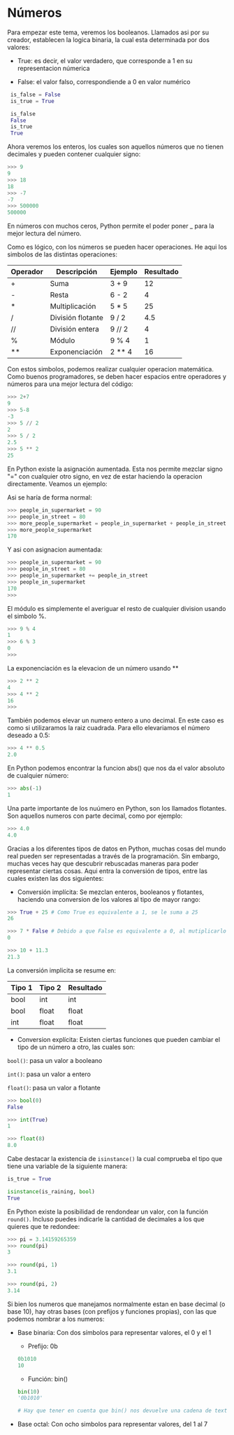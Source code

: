 # Números

Para empezar este tema, veremos los booleanos. Llamados asi por su creador, establecen la logica binaria, la cual esta determinada por dos valores:

- True: es decir, el valor verdadero, que corresponde a 1 en su representacion númerica

- False: el valor falso, correspondiende a 0 en valor numérico

```python
 is_false = False
 is_true = True

 is_false
 False
 is_true
 True
```

Ahora veremos los enteros, los cuales son aquellos números que no tienen decimales y pueden contener cualquier signo:

```python
>>> 9
9
>>> 18
18
>>> -7
-7
>>> 500000
500000
```
En números con muchos ceros, Python permite el poder poner _ para la mejor lectura del número.

Como es lógico, con los números se pueden hacer operaciones. He aqui los simbolos de las distintas operaciones:

| Operador | Descripción       | Ejemplo   | Resultado |
|----------|-------------------|-----------|-----------|
| +        | Suma              | 3 + 9     | 12        |
| -        | Resta             | 6 - 2     | 4         |
| *        | Multiplicación    | 5 * 5     | 25        |
| /        | División flotante | 9 / 2     | 4.5       |
| //       | División entera   | 9 // 2    | 4         |
| %        | Módulo            | 9 % 4     | 1         |
| **       | Exponenciación    | 2 ** 4    | 16        |

Con estos simbolos, podemos realizar cualquier operacion matemática. Como buenos programadores, se deben hacer espacios entre operadores y números para una mejor lectura del código:

```python
>>> 2+7
9
>>> 5-8
-3
>>> 5 // 2
2
>>> 5 / 2
2.5
>>> 5 ** 2
25
```

En Python existe la asignación aumentada. Esta nos permite mezclar signo "=" con cualquier otro signo, en vez de estar haciendo la operacion directamente. Veamos un ejemplo: 

Asi se haría de forma normal:

```python
>>> people_in_supermarket = 90
>>> people_in_street = 80
>>> more_people_supermarket = people_in_supermarket + people_in_street
>>> more_people_supermarket
170
```

Y asi con asignacion aumentada:

```python
>>> people_in_supermarket = 90
>>> people_in_street = 80
>>> people_in_supermarket += people_in_street
>>> people_in_supermarket
170
>>>
```

El módulo es simplemente el averiguar el resto de cualquier division usando el simbolo %.

```python
>>> 9 % 4
1
>>> 6 % 3
0
>>>
```

La exponenciación es la elevacion de un número usando ** 

```python
>>> 2 ** 2
4
>>> 4 ** 2
16
>>>
```

También podemos elevar un numero entero a uno decimal. En este caso es como si utilizaramos la raiz cuadrada. Para ello elevariamos el número deseado a 0.5:

```python
>>> 4 ** 0.5
2.0
```

En Python podemos encontrar la funcion abs() que nos da el valor absoluto de cualquier número:

```python
>>> abs(-1)
1
```

Una parte importante de los nuúmero en Python, son los llamados flotantes. Son aquellos numeros con parte decimal, como por ejemplo:

```python
>>> 4.0
4.0
```

Gracias a los diferentes tipos de datos en Python, muchas cosas del mundo real pueden ser representadas a través de la programación. Sin embargo, muchas veces hay que descubrir rebuscadas maneras para poder representar ciertas cosas. Aqui entra la conversión de tipos, entre las cuales existen las dos siguientes:

- Conversión implícita: Se mezclan enteros, booleanos y flotantes, haciendo una conversion de los valores al tipo de mayor rango:

```python
>>> True + 25 # Como True es equivalente a 1, se le suma a 25
26

>>> 7 * False # Debido a que False es equivalente a 0, al mutiplicarlo por cualquier numero, da igulamente 0
0

>>> 10 + 11.3
21.3
```

La conversión implicita se resume en:

| Tipo 1 | Tipo 2 | Resultado |
|--------|--------|-----------|
| bool   | int    | int       |
| bool   | float  | float     |
| int    | float  | float     |


- Conversion explícita: Existen ciertas funciones que pueden cambiar el tipo de un número a otro, las cuales son:

`bool()`: pasa un valor a booleano

`int()`: pasa un valor a entero

`float()`: pasa un valor a flotante

```python
>>> bool(0)
False

>>> int(True)
1

>>> float(8)
8.0
```

Cabe destacar la existencia de `isinstance()` la cual comprueba el tipo que tiene una variable de la siguiente manera:

```python
is_true = True

isinstance(is_raining, bool)
True
```
En Python existe la posibilidad de rendondear un valor, con la función `round()`. Incluso puedes indicarle la cantidad de decimales a los que quieres que te redondee:

```python
>>> pi = 3.14159265359
>>> round(pi)
3

>>> round(pi, 1)
3.1

>>> round(pi, 2)
3.14
```

Si bien los numeros que manejamos normalmente estan en base decimal (o base 10), hay otras bases (con prefijos y funciones propias), con las que podemos nombrar a los numeros:

- Base binaria: Con dos símbolos para representar valores, el 0 y el 1

    - Prefijo: 0b

    ```python
    0b1010
    10
    ```

    - Función: bin()

    ```python
    bin(10)
    '0b1010' 

    # Hay que tener en cuenta que bin() nos devuelve una cadena de texto (las cuales veremos más adelante en el temario)
    ```

- Base octal: Con ocho simbolos para representar valores, del 1 al 7
